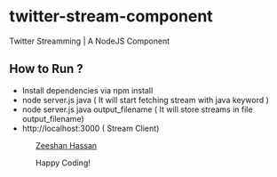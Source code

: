 twitter-stream-component
========================

Twitter Streamming | A NodeJS Component


How to Run ?
---------------

 <ul>
    <li>Install dependencies via npm install</li>
    <li>node server.js java ( It will start fetching stream with java keyword )</li>
    <li>node server.js java output_filename ( It will store streams in file output_filename)</li>
    <li>http://localhost:3000 ( Stream Client)</li>
 <ul>


<a href="https://www.linkedin.com/pub/zeeshan-hassan-memon/4b/631/4a3">
Zeeshan Hassan
</a>

Happy Coding!
